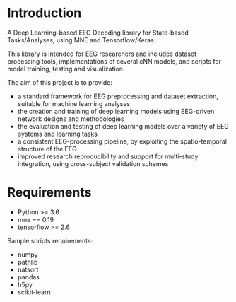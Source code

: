 # Introduction

A Deep Learning-based EEG Decoding library for State-based Tasks/Analyses, using MNE and Tensorflow/Keras. 

This library is intended for EEG researchers and includes dataset processing tools, implementations of several cNN models, and scripts for model training, testing and visualization.

The aim of this project is to provide:

- a standard framework for EEG preprocessing and dataset extraction, suitable for machine learning analyses
- the creation and training of deep learning models using EEG-driven network designs and methodologies
- the evaluation and testing of deep learning models over a variety of EEG systems and learning tasks
- a consistent EEG-processing pipeline, by exploiting the spatio-temporal structure of the EEG 
- improved research reproducibility and support for multi-study integration, using cross-subject validation schemes

# Requirements

- Python >= 3.6
- mne == 0.19
- tensorflow >= 2.6

Sample scripts requirements:

- numpy
- pathlib
- natsort
- pandas
- h5py
- scikit-learn


